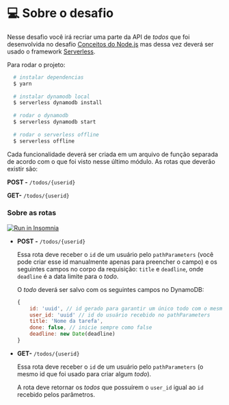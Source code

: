 # 💻 Sobre o desafio

Nesse desafio você irá recriar uma parte da API de *todos* que foi desenvolvida no desafio [Conceitos do Node.js](https://www.notion.so/Desafio-01-Conceitos-do-Node-js-59ccb235aecd43a6a06bf09a24e7ede8) mas dessa vez deverá ser usado o framework [Serverless](https://www.serverless.com/).

Para rodar o projeto:

```bash
  # instalar dependencias
  $ yarn
  
  # instalar dynamodb local
  $ serverless dynamodb install
  
  # rodar o dynamodb
  $ serverless dynamodb start
    
  # rodar o serverless offline
  $ serverless offline
```

Cada funcionalidade deverá ser criada em um arquivo de função separada de acordo com o que foi visto nesse último módulo.
As rotas que deverão existir são:

**POST -** `/todos/{userid}`

**GET-** `/todos/{userid}`

### Sobre as rotas

<a href="https://insomnia.rest/run/?label=serverless%20challenge&uri=https%3A%2F%2Fgist.githubusercontent.com%2Fmarchetti2%2F425fe0cdfb6ef828f1e65987dcaa3733%2Fraw%2F95beb59d62d22ae40af3119120cefd84b8a93833%2Fserverless.json" target="_blank"><img src="https://insomnia.rest/images/run.svg" alt="Run in Insomnia"></a>

- **POST -** `/todos/{userid}`

    Essa rota deve receber o `id` de um usuário pelo `pathParameters` (você pode criar esse id manualmente apenas para preencher o campo) e os seguintes campos no corpo da requisição: `title` e `deadline`, onde `deadline` é a data limite para o *todo*.

    O *todo* deverá ser salvo com os seguintes campos no DynamoDB:

    ```js
    { 
    	id: 'uuid', // id gerado para garantir um único todo com o mesmo id
    	user_id: 'uuid' // id do usuário recebido no pathParameters
    	title: 'Nome da tarefa',
    	done: false, // inicie sempre como false
    	deadline: new Date(deadline)
    }
    ``` 

- **GET-** `/todos/{userid}`

    Essa rota deve receber o `id` de um usuário pelo `pathParameters` (o mesmo id que foi usado para criar algum *todo*).

    A rota deve retornar os *todos* que possuírem o `user_id` igual ao `id` recebido pelos parâmetros.
